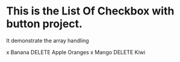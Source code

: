# This is the List Of Checkbox with button project.
It demonstrate the array handling

x Banana DELETE
  Apple 
  Oranges
x Mango  DELETE
  Kiwi


